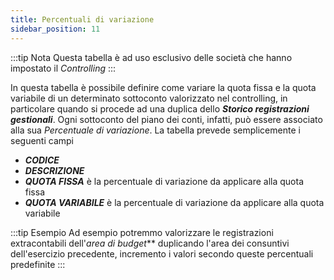 ```yaml
---
title: Percentuali di variazione
sidebar_position: 11
---
```


:::tip Nota
Questa tabella è ad uso esclusivo delle società che hanno impostato il *Controlling*
:::

In questa tabella è possibile definire come variare la quota fissa e la quota variabile di un determinato sottoconto valorizzato nel controlling, in particolare quando si procede ad una duplica dello ***Storico registrazioni gestionali***. Ogni sottoconto del piano dei conti, infatti, può essere associato alla sua *Percentuale di variazione*.
La tabella prevede semplicemente i seguenti campi
- ***CODICE***
- ***DESCRIZIONE***
- ***QUOTA FISSA*** è la percentuale di variazione da applicare alla quota fissa
- ***QUOTA VARIABILE*** è la percentuale di variazione da applicare alla quota variabile

:::tip Esempio
Ad esempio potremmo valorizzare le registrazioni extracontabili dell'*area di budget*** duplicando l'area dei consuntivi dell'esercizio precedente, incremento i valori secondo queste percentuali predefinite
:::